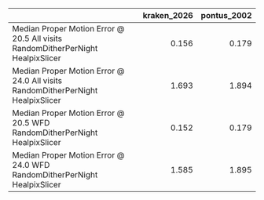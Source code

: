 |                                                                                 |   kraken_2026 |   pontus_2002 |
|:--------------------------------------------------------------------------------|--------------:|--------------:|
| Median Proper Motion Error @ 20.5 All visits RandomDitherPerNight HealpixSlicer |         0.156 |         0.179 |
| Median Proper Motion Error @ 24.0 All visits RandomDitherPerNight HealpixSlicer |         1.693 |         1.894 |
| Median Proper Motion Error @ 20.5 WFD RandomDitherPerNight HealpixSlicer        |         0.152 |         0.179 |
| Median Proper Motion Error @ 24.0 WFD RandomDitherPerNight HealpixSlicer        |         1.585 |         1.895 |
